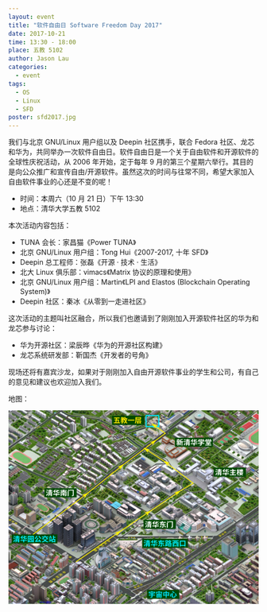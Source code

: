 ```yaml
---
layout: event
title: "软件自由日 Software Freedom Day 2017"
date: 2017-10-21
time: 13:30 - 18:00
place: 五教 5102
author: Jason Lau
categories:
  - event
tags:
  - OS
  - Linux
  - SFD
poster: sfd2017.jpg
---
```


我们与北京 GNU/Linux 用户组以及 Deepin 社区携手，联合 Fedora 社区、龙芯和华为，共同举办一次软件自由日。软件自由日是一个关于自由软件和开源软件的全球性庆祝活动，从 2006 年开始，定于每年 9 月的第三个星期六举行。其目的是向公众推广和宣传自由/开源软件。虽然这次的时间与往常不同，希望大家加入自由软件事业的心还是不变的呢！

* 时间：本周六（10 月 21 日）下午 13:30
* 地点：清华大学五教 5102

本次活动内容包括：

* TUNA 会长：家昌猫《Power TUNA》
* 北京 GNU/Linux 用户组：Tong Hui《2007-2017, 十年 SFD》
* Deepin 总工程师：张磊《开源 · 技术 · 生活》
* 北大 Linux 俱乐部：vimacs《Matrix 协议的原理和使用》
* 北京 GNU/Linux 用户组：Martin《LPI and Elastos (Blockchain Operating System)》
* Deepin 社区：秦冰《从零到一走进社区》

这次活动的主题叫社区融合，所以我们也邀请到了刚刚加入开源软件社区的华为和龙芯参与讨论：

* 华为开源社区：梁辰晔《华为的开源社区构建》
* 龙芯系统研发部：靳国杰《开发者的号角》

现场还将有嘉宾沙龙，如果对于刚刚加入自由开源软件事业的学生和公司，有自己的意见和建议也欢迎加入我们。

地图：

![](/assets/img/events/map_t5.png)
